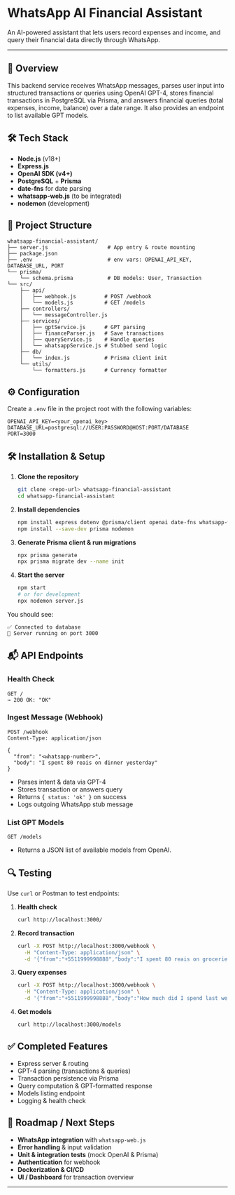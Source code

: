 # WhatsApp AI Financial Assistant

An AI-powered assistant that lets users record expenses and income, and query their financial data directly through WhatsApp.

---

## 🚀 Overview

This backend service receives WhatsApp messages, parses user input into structured transactions or queries using OpenAI GPT-4, stores financial transactions in PostgreSQL via Prisma, and answers financial queries (total expenses, income, balance) over a date range. It also provides an endpoint to list available GPT models.

## 🛠️ Tech Stack

* **Node.js** (v18+)
* **Express.js**
* **OpenAI SDK (v4+)**
* **PostgreSQL** + **Prisma**
* **date-fns** for date parsing
* **whatsapp-web.js** (to be integrated)
* **nodemon** (development)

## 📁 Project Structure

```
whatsapp-financial-assistant/
├── server.js                   # App entry & route mounting
├── package.json
├── .env                        # env vars: OPENAI_API_KEY, DATABASE_URL, PORT
└── prisma/
    └── schema.prisma           # DB models: User, Transaction
└── src/
    ├── api/
    │   ├── webhook.js         # POST /webhook
    │   └── models.js          # GET /models
    ├── controllers/
    │   └── messageController.js
    ├── services/
    │   ├── gptService.js      # GPT parsing
    │   ├── financeParser.js   # Save transactions
    │   ├── queryService.js    # Handle queries
    │   └── whatsappService.js # Stubbed send logic
    ├── db/
    │   └── index.js           # Prisma client init
    └── utils/
        └── formatters.js      # Currency formatter
```

## ⚙️ Configuration

Create a `.env` file in the project root with the following variables:

```env
OPENAI_API_KEY=<your_openai_key>
DATABASE_URL=postgresql://USER:PASSWORD@HOST:PORT/DATABASE
PORT=3000
```

## 🛠️ Installation & Setup

1. **Clone the repository**

   ```bash
   git clone <repo-url> whatsapp-financial-assistant
   cd whatsapp-financial-assistant
   ```

2. **Install dependencies**

   ```bash
   npm install express dotenv @prisma/client openai date-fns whatsapp-web.js
   npm install --save-dev prisma nodemon
   ```

3. **Generate Prisma client & run migrations**

   ```bash
   npx prisma generate
   npx prisma migrate dev --name init
   ```

4. **Start the server**

   ```bash
   npm start
   # or for development
   npx nodemon server.js
   ```

You should see:

```
✅ Connected to database
🚀 Server running on port 3000
```

## 📬 API Endpoints

### Health Check

```
GET /
→ 200 OK: "OK"
```

### Ingest Message (Webhook)

```
POST /webhook
Content-Type: application/json

{
  "from": "<whatsapp-number>",
  "body": "I spent 80 reais on dinner yesterday"
}
```

* Parses intent & data via GPT-4
* Stores transaction or answers query
* Returns `{ status: 'ok' }` on success
* Logs outgoing WhatsApp stub message

### List GPT Models

```
GET /models
```

* Returns a JSON list of available models from OpenAI.

## 🔍 Testing

Use `curl` or Postman to test endpoints:

1. **Health check**

   ```bash
   curl http://localhost:3000/
   ```

2. **Record transaction**

   ```bash
   curl -X POST http://localhost:3000/webhook \
     -H "Content-Type: application/json" \
     -d '{"from":"+5511999998888","body":"I spent 80 reais on groceries yesterday"}'
   ```

3. **Query expenses**

   ```bash
   curl -X POST http://localhost:3000/webhook \
     -H "Content-Type: application/json" \
     -d '{"from":"+5511999998888","body":"How much did I spend last week?"}'
   ```

4. **Get models**

   ```bash
   curl http://localhost:3000/models
   ```

## ✅ Completed Features

* Express server & routing
* GPT-4 parsing (transactions & queries)
* Transaction persistence via Prisma
* Query computation & GPT-formatted response
* Models listing endpoint
* Logging & health check

## 🚧 Roadmap / Next Steps

* **WhatsApp integration** with `whatsapp-web.js`
* **Error handling** & input validation
* **Unit & integration tests** (mock OpenAI & Prisma)
* **Authentication** for webhook
* **Dockerization & CI/CD**
* **UI / Dashboard** for transaction overview

---

